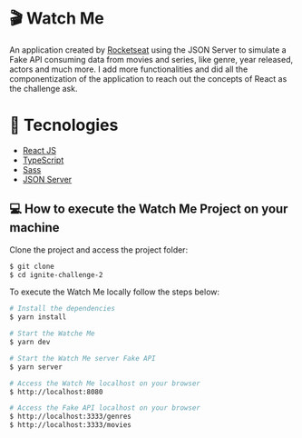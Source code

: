 # 🎬 Watch Me

An application created by <a target="_blank" href="https://www.rocketseat.com.br">Rocketseat</a> using the JSON Server to simulate a Fake API consuming data from movies and series, like genre, year released, actors and much more. I add more functionalities and did all the componentization of the application to reach out the concepts of React as the challenge ask.

# 🔧 Tecnologies
- [React JS](https://reactjs.org)
- [TypeScript](https://www.typescriptlang.org/)
- [Sass](https://sass-lang.com)
- [JSON Server](https://github.com/typicode/json-server)

## 💻 How to execute the Watch Me Project on your machine

Clone the project and access the project folder:
```bash
$ git clone 
$ cd ignite-challenge-2
```
To execute the Watch Me locally follow the steps below:
```bash
# Install the dependencies
$ yarn install

# Start the Watche Me 
$ yarn dev

# Start the Watch Me server Fake API
$ yarn server

# Access the Watch Me localhost on your browser
$ http://localhost:8080

# Access the Fake API localhost on your browser
$ http://localhost:3333/genres
$ http://localhost:3333/movies
```
